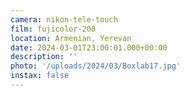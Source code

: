 ```yaml
---
camera: nikon-tele-touch
film: fujicolor-200
location: Armenian, Yerevan
date: 2024-03-01T23:00:01.000+00:00
description: ''
photo: '/uploads/2024/03/Boxlab17.jpg'
instax: false
---
```

